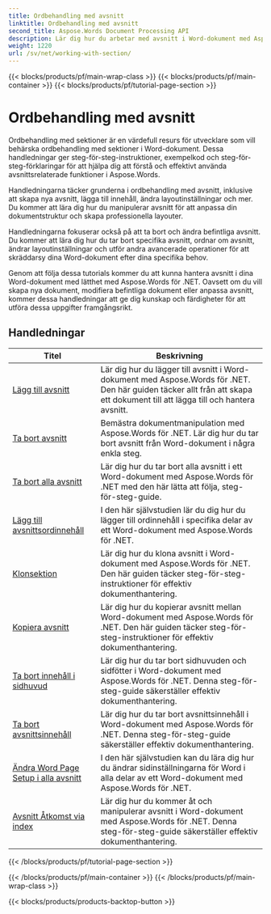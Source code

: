 ```yaml
---
title: Ordbehandling med avsnitt
linktitle: Ordbehandling med avsnitt
second_title: Aspose.Words Document Processing API
description: Lär dig hur du arbetar med avsnitt i Word-dokument med Aspose.Words för .NET. Steg-för-steg handledning med exempelkod för att skapa, redigera och formatera avsnitt effektivt.
weight: 1220
url: /sv/net/working-with-section/
---
```


{{< blocks/products/pf/main-wrap-class >}}
{{< blocks/products/pf/main-container >}}
{{< blocks/products/pf/tutorial-page-section >}}

# Ordbehandling med avsnitt

Ordbehandling med sektioner är en värdefull resurs för utvecklare som vill behärska ordbehandling med sektioner i Word-dokument. Dessa handledningar ger steg-för-steg-instruktioner, exempelkod och steg-för-steg-förklaringar för att hjälpa dig att förstå och effektivt använda avsnittsrelaterade funktioner i Aspose.Words.

Handledningarna täcker grunderna i ordbehandling med avsnitt, inklusive att skapa nya avsnitt, lägga till innehåll, ändra layoutinställningar och mer. Du kommer att lära dig hur du manipulerar avsnitt för att anpassa din dokumentstruktur och skapa professionella layouter.

Handledningarna fokuserar också på att ta bort och ändra befintliga avsnitt. Du kommer att lära dig hur du tar bort specifika avsnitt, ordnar om avsnitt, ändrar layoutinställningar och utför andra avancerade operationer för att skräddarsy dina Word-dokument efter dina specifika behov.

Genom att följa dessa tutorials kommer du att kunna hantera avsnitt i dina Word-dokument med lätthet med Aspose.Words för .NET. Oavsett om du vill skapa nya dokument, modifiera befintliga dokument eller anpassa avsnitt, kommer dessa handledningar att ge dig kunskap och färdigheter för att utföra dessa uppgifter framgångsrikt.

 ## Handledningar
| Titel | Beskrivning |
| --- | --- |
| [Lägg till avsnitt](./add-section/) | Lär dig hur du lägger till avsnitt i Word-dokument med Aspose.Words för .NET. Den här guiden täcker allt från att skapa ett dokument till att lägga till och hantera avsnitt. |
| [Ta bort avsnitt](./delete-section/) | Bemästra dokumentmanipulation med Aspose.Words för .NET. Lär dig hur du tar bort avsnitt från Word-dokument i några enkla steg. |
| [Ta bort alla avsnitt](./delete-all-sections/) | Lär dig hur du tar bort alla avsnitt i ett Word-dokument med Aspose.Words för .NET med den här lätta att följa, steg-för-steg-guide. |
| [Lägg till avsnittsordinnehåll](./append-section-content/) | I den här självstudien lär du dig hur du lägger till ordinnehåll i specifika delar av ett Word-dokument med Aspose.Words för .NET.  |
| [Klonsektion](./clone-section/) | Lär dig hur du klona avsnitt i Word-dokument med Aspose.Words för .NET. Den här guiden täcker steg-för-steg-instruktioner för effektiv dokumenthantering. |
| [Kopiera avsnitt](./copy-section/) | Lär dig hur du kopierar avsnitt mellan Word-dokument med Aspose.Words för .NET. Den här guiden täcker steg-för-steg-instruktioner för effektiv dokumenthantering. |
| [Ta bort innehåll i sidhuvud](./delete-header-footer-content/) | Lär dig hur du tar bort sidhuvuden och sidfötter i Word-dokument med Aspose.Words för .NET. Denna steg-för-steg-guide säkerställer effektiv dokumenthantering.  |
| [Ta bort avsnittsinnehåll](./delete-section-content/) | Lär dig hur du tar bort avsnittsinnehåll i Word-dokument med Aspose.Words för .NET. Denna steg-för-steg-guide säkerställer effektiv dokumenthantering. |
| [Ändra Word Page Setup i alla avsnitt](./modify-page-setup-in-all-sections/) | I den här självstudien kan du lära dig hur du ändrar sidinställningarna för Word i alla delar av ett Word-dokument med Aspose.Words för .NET. |
| [Avsnitt Åtkomst via index](./sections-access-by-index/) | Lär dig hur du kommer åt och manipulerar avsnitt i Word-dokument med Aspose.Words för .NET. Denna steg-för-steg-guide säkerställer effektiv dokumenthantering. |
{{< /blocks/products/pf/tutorial-page-section >}}

{{< /blocks/products/pf/main-container >}}
{{< /blocks/products/pf/main-wrap-class >}}

{{< blocks/products/products-backtop-button >}}
